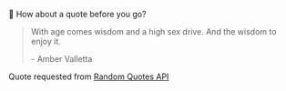 📣 How about a quote before you go?

> With age comes wisdom and a high sex drive. And the wisdom to enjoy it.
>
> <p>- Amber Valletta</p>

Quote requested from [Random Quotes API](https://github.com/lukePeavey/quotable)
